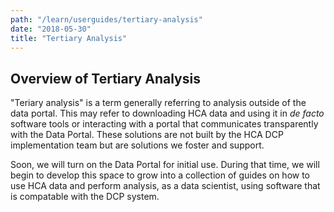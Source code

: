 ```yaml
---
path: "/learn/userguides/tertiary-analysis"
date: "2018-05-30"
title: "Tertiary Analysis"
---
```


## Overview of Tertiary Analysis

"Teriary analysis" is a term generally referring to analysis outside of the data portal. This may refer to downloading HCA data and using it in *de facto* software tools or interacting with a portal that communicates transparently with the Data Portal. These solutions are not built by the HCA DCP implementation team but are solutions we foster and support.

Soon, we will turn on the Data Portal for initial use. During that time, we will begin to develop this space to grow into a collection of guides on how to use HCA data and perform analysis, as a data scientist, using software that is compatable with the DCP system.

